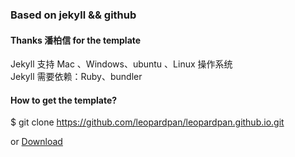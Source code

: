 ### Based on jekyll && github

#### Thanks 潘柏信 for the template

Jekyll 支持 Mac 、Windows、ubuntu 、Linux 操作系统                     
Jekyll 需要依赖：Ruby、bundler


#### How to get the template?

$ git clone https://github.com/leopardpan/leopardpan.github.io.git

or [Download](https://github.com/leopardpan/leopardpan.github.io/archive/master.zip)   
 
